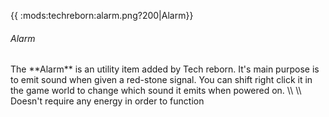 {{ :mods:techreborn:alarm.png?200\|Alarm}}

###### Alarm

The \*\*Alarm\*\* is an utility item added by Tech reborn. It\'s main
purpose is to emit sound when given a red-stone signal. You can shift
right click it in the game world to change which sound it emits when
powered on. \\\\ \\\\ Doesn\'t require any energy in order to function
